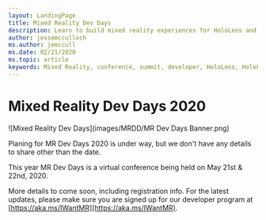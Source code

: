 ```yaml
---
layout: LandingPage
title: Mixed Reality Dev Days
description: Learn to build mixed reality experiences for HoloLens and immersive headsets.
author: jessemcculloch 
ms.author: jemccull
ms.date: 02/21/2020
ms.topic: article
keywords: Mixed Reality, conference, summit, developer, HoloLens, HoloLens 2, Kinect
---
```


# Mixed Reality Dev Days 2020

![Mixed Reality Dev Days](images/MRDD/MR Dev Days Banner.png)

Planing for MR Dev Days 2020 is under way, but we don't have any details to share other than the date.

This year MR Dev Days is a virtual conference being held on May 21st & 22nd, 2020.

More details to come soon, including registration info.  For the latest updates, please make sure you are signed up for our developer program at [https://aka.ms/IWantMR](https://aka.ms/IWantMR).
